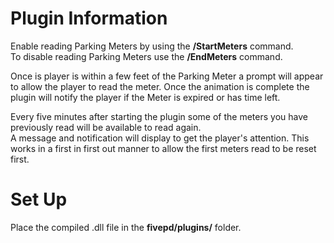 # Plugin Information
Enable reading Parking Meters by using the **/StartMeters** command.\
To disable reading Parking Meters use the **/EndMeters** command.

Once is player is within a few feet of the Parking Meter a prompt will appear to allow the player to read the meter. Once the animation is complete the plugin will notify the player if the Meter is expired or has time left.

Every five minutes after starting the plugin some of the meters you have previously read will be available to read again.\
A message and notification will display to get the player's attention. This works in a first in first out manner to allow the first meters read to be reset first.

# Set Up
Place the compiled .dll file in the **fivepd/plugins/** folder.
